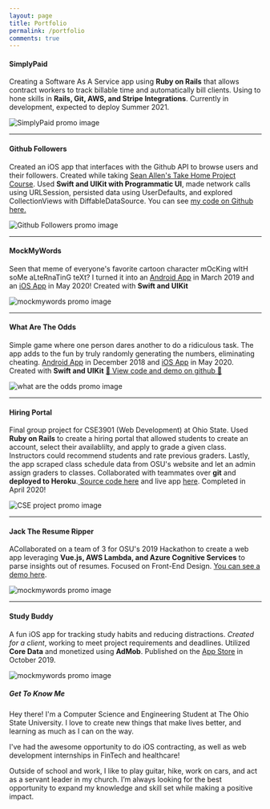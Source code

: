 ```yaml
---
layout: page
title: Portfolio
permalink: /portfolio
comments: true
---
```


<div class="row justify-content-between">
<div class="col-md-8 pr-5">
  <h4>SimplyPaid</h4>
  <p>Creating a Software As A Service app using <b>Ruby on Rails</b> that allows contract workers to track billable time and automatically bill clients. Using to hone skills in <b>Rails, Git, AWS, and Stripe Integrations</b>. Currently in development, expected to deploy Summer 2021.</p>
  <p class="mb-5"><img class="shadow-lg" src="{{site.baseurl}}/assets/images/simply-paid.png" alt="SimplyPaid promo image"/></p>
  <hr>
  
  <h4>Github Followers</h4>
  <p>Created an iOS app that interfaces with the Github API to browse users and their followers. Created while taking <a href="https://seanallen.teachable.com/p/take-home">Sean Allen's Take Home Project Course</a>. Used <b>Swift and UIKit with Programmatic UI</b>, made network calls using URLSession, persisted data using UserDefaults, and explored CollectionViews with DiffableDataSource. You can see <a href="https://github.com/JeffMorhous/Github-Followers">my code on Github here.</a></p>
  <p class="mb-5"><img class="shadow-lg" src="{{site.baseurl}}/assets/images/gh-followers.png" alt="Github Followers promo image"/></p>
  <hr>

  <h4>MockMyWords</h4>
  <p>Seen that meme of everyone's favorite cartoon character mOcKing wItH soMe aLteRnaTinG teXt? I turned it into an <a target="_blank" href="https://play.google.com/store/apps/details?id=morhous.jeffery.mockmywords">Android App</a> in March 2019 and an <a target="_blank" href="https://apps.apple.com/us/app/mock-my-words/id1513453089">iOS App</a> in May 2020! Created with <b>Swift and UIKit</b></p>
  <p class="mb-5"><img class="shadow-lg" src="{{site.baseurl}}/assets/images/All-3-Light.png" alt="mockmywords promo image"/></p>
  <hr>

  <h4>What Are The Odds</h4>
  <p>Simple game where one person dares another to do a ridiculous task. The app adds to the fun by truly randomly generating the numbers, eliminating cheating. <a target="_blank" href="https://play.google.com/store/apps/details?id=feature.a.its.bug.a.not.its.whataretheodds">Android App</a> in December 2018 and <a target="_blank" href="https://apps.apple.com/us/app/your-odds-are/id1513459332">iOS App</a> in May 2020.  Created with <b>Swift and UIKit</b> <a target="_blank" href="https://github.com/JeffMorhous/What-Are-The-Odds-iOS">🤯 View code and demo on github 🤯</a></p>
  <p class="mb-5"><img class="shadow-lg" src="{{site.baseurl}}/assets/images/all-3-dark.png" alt="what are the odds promo image"/></p>
  <hr>

  <h4>Hiring Portal</h4>
  <p>Final group project for CSE3901 (Web Development) at Ohio State. Used <b>Ruby on Rails</b> to create a hiring portal that allowed students to create an account, select their availablilty, and apply to grade a given class. Instructors could recommend students and rate previous graders. Lastly, the app scraped class schedule data from OSU's website and let an admin assign graders to classes. Collaborated with teammates over <b>git</b> and <b>deployed to Heroku</b>.<a href="https://github.com/JeffMorhous/Fig-Neutrons/tree/master/hiring-graders"> Source code here</a> and live app <a href="https://secret-plains-27771.herokuapp.com/">here</a>. Completed in April 2020!</p>
  <p class="mb-5"><img class="shadow-lg" src="{{site.baseurl}}/assets/images/csewebdev.png" alt="CSE project promo image"/></p>
  <hr>

  <h4>Jack The Resume Ripper</h4>
  <p>ACollaborated on a team of 3 for OSU's 2019 Hackathon to create a web app leveraging <b>Vue.js, AWS Lambda, and Azure Cognitive Services</b> to parse insights out of resumes. Focused on Front-End Design. <a target="_blank" href="https://www.youtube.com/watch?v=vfvaiR9Y6nI">You can see a demo here</a>.</p>
  <p class="mb-5"><img class="shadow-lg" src="{{site.baseurl}}/assets/images/JackDemo.png" alt="mockmywords promo image"/></p>
  <hr>

  <h4>Study Buddy</h4>
  <p>A fun iOS app for tracking study habits and reducing distractions. <em>Created for a client</em>, working to meet project requirements and deadlines. Utilized <b>Core Data</b> and monetized using <b>AdMob</b>. Published on the <a target="_blank" href="https://apps.apple.com/us/app/the-study-buddy/id1481716051?ls=1">App Store</a> in October 2019.</p>
  <p class="mb-5"><img class="shadow-lg" src="{{site.baseurl}}/assets/images/Rotato3.png" alt="mockmywords promo image"/></p>
</div>

<div class="col-md-4">

<div class="sticky-top sticky-top-80">
<h5>Get To Know Me</h5>

<p>Hey there! I'm a Computer Science and Engineering Student at The Ohio State University. I love to create new things that make lives better, and learning as much as I can on the way.</p>
<p>I've had the awesome opportunity to do iOS contracting, as well as web development internships in FinTech and healthcare!</p>
<p>Outside of school and work, I like to play guitar, hike, work on cars, and act as a servant leader in my church. I’m always looking for the best opportunity to expand my knowledge and skill set while making a positive impact.</p>
<div style=" display: flex; justify-content: space-between;">

  <a target="_blank" href="https://twitter.com/jeffmorhous">
    <i class="fab fa-twitter fa-5x"></i>
  </a>

  <a target="_blank" href="https://linkedin.com/in/jeffery-morhous">
    <i class="fab fa-linkedin fa-5x"></i>
  </a>

  <a target="_blank" href="https://github.com/jeffmorhous">
    <i class="fab fa-github fa-5x"></i>
  </a>

  <a target="_blank" href="https://medium.com/@jeffmorhous">
    <i class="fab fa-medium fa-5x"></i>
  </a>
</div>
</div>
</div>
</div>
